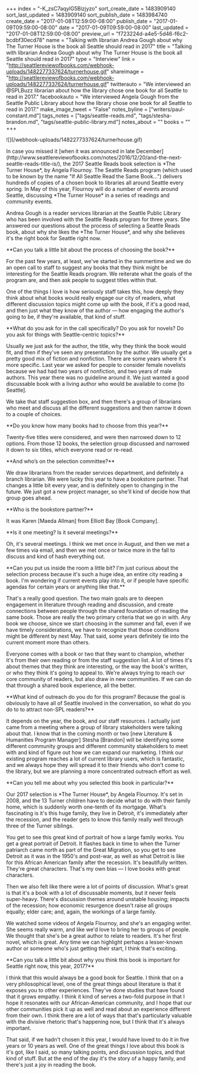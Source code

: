 +++
index = "-K_zsC7aqylG5Bizjyzo"
sort_create_date = 1483909140
sort_last_updated = 1483909140
sort_publish_date = 1483984740
create_date = "2017-01-08T12:59:00-08:00"
publish_date = "2017-01-09T09:59:00-08:00"
date = "2017-01-09T09:59:00-08:00"
last_updated = "2017-01-08T12:59:00-08:00"
preview_url = "f723224d-a4e5-5d46-f6c2-bcdbf30ecd78"
name = "Talking with librarian Andrea Gough about why The Turner House is the book all Seattle should read in 2017"
title = "Talking with librarian Andrea Gough about why The Turner House is the book all Seattle should read in 2017"
type = "Interview"
link = "http://seattlereviewofbooks.com/webhook-uploads/1482277337624/turnerhouse.gif"
shareimage = "http://seattlereviewofbooks.com/webhook-uploads/1482277337624/turnerhouse.gif"
twitterauto = "We interviewed an @SPLBuzz librarian about how the library chose one book for all Seattle to read in 2017."
facebookauto = "We interviewed Angela Gough from the Seattle Public Library about how the library chose one book for all Seattle to read in 2017."
make_image_tweet = "False"
notes_byline = ["writers/paul-constant.md"]
tags_notes = ["tags/seattle-reads.md", "tags/stesha-brandon.md", "tags/seattle-public-library.md"]
notes_about = ""
books = ""
+++
<p class="image-left">![](/webhook-uploads/1482277337624/turnerhouse.gif)</p>

<p class="intro">In case you missed it [when it was announced in late December](http://www.seattlereviewofbooks.com/notes/2016/12/20/and-the-next-seattle-reads-title-is/), the 2017 Seattle Reads book selection is *The Turner House*, by Angela Flournoy. The Seattle Reads program (which used to be known by the name "If All Seattle Read the Same Book...") delivers hundreds of copies of a chosen book to libraries all around Seattle every spring. In May of this year, Flournoy will do a number of events around Seattle, discussing *The Turner House* in a series of readings and community events.</p>

<p class="intro">Andrea Gough is a reader services librarian at the Seattle Public Library who has been involved with the Seattle Reads program for three years. She answered our questions about the process of selecting a Seattle Reads book, about why she likes the *The Turner House*, and why she believes it's the right book for Seattle right now.</p>

<p class="noindent">**Can you talk a little bit about the process of choosing the book?**</p>

<p class="noindent">For the past few years, at least, we've started in the summertime and we do an open call to staff to suggest any books that they think might be interesting for the Seattle Reads program. We reiterate what the goals of the program are, and then ask people to suggest titles within that.</p> 

One of the things I love is how seriously staff takes this, how deeply they think about what books would really engage our city of readers, what different discussion topics might come up with the book, if it's a good read, and then just what they know of the author — how engaging the author's going to be, if they're available, that kind of stuff. 

<p class="noindent">**What do you ask for in the call specifically? Do you ask for novels? Do you ask for things with Seattle-centric topics?**</p>

<p class="noindent">Usually we just ask for the author, the title, why they think the book would fit, and then if they've seen any presentation by the author. We usually get a pretty good mix of fiction and nonfiction. There are some years where it's more specific. Last year we asked for people to consider female novelists because we had had two years of nonfiction, and two years of male authors. This year there was no guideline around it. We just wanted a good discussable book with a living author who would be available to come [to Seattle].</p>

We take that staff suggestion box, and then there's a group of librarians who meet and discuss all the different suggestions and then narrow it down to a couple of choices.

<p class="noindent">**Do you know how many books had to choose from this year?**</p>

<p class="noindent">Twenty-five titles were considered, and were then narrowed down to 12 options. From those 12 books, the selection group discussed and narrowed it down to six titles, which everyone read or re-read.</p>

<p class="noindent">**And who’s on the selection committee?**</p>

<p class="noindent">We draw librarians from the reader services department, and definitely a branch librarian. We were lucky this year to have a bookstore partner. That changes a little bit every year, and is definitely open to changing in the future. We just got a new project manager, so she'll kind of decide how that group goes ahead.</p>

<p class="noindent">**Who is the bookstore partner?**</p>

<p class="noindent">It was Karen [Maeda Allman] from Elliott Bay [Book Company].</p>

<p class="noindent">**Is it one meeting? Is it several meetings?**</p>

<p class="noindent">Oh, it's several meetings. I think we met once in August, and then we met a few times via email, and then we met once or twice more in the fall to discuss and kind of hash everything out.</p>

<p class="noindent">**Can you put us inside the room a little bit? I'm just curious about the selection process because it's such a huge idea, an entire city reading a book. I'm wondering if current events play into it, or if people have specific agendas for certain years or anything like that.**</p>

<p class="noindent">That's a really good question. The two main goals are to deepen engagement in literature through reading and discussion, and create connections between people through the shared foundation of reading the same book. Those are really the two primary criteria that we go in with. Any book we choose, since we start choosing in the summer and fall, even if we have timely considerations, we have to recognize that those conditions might be different by next May. That said, some years definitely tie into the current moment more than others.</p>

Everyone comes with a book or two that they want to champion, whether it's from their own reading or from the staff suggestion list. A lot of times it's about themes that they think are interesting, or the way the book's written, or who they think it's going to appeal to. We're always trying to reach our core community of readers, but also draw in new communities. If we can do that through a shared book experience, all the better.

<p class="noindent">**What kind of outreach do you do for this program? Because the goal is obviously to have all of Seattle involved in the conversation, so what do you do to to attract non-SPL readers?**</p>

<p class="noindent">It depends on the year, the book, and our staff resources. I actually just came from a meeting where a group of library stakeholders were talking about that. I know that in the coming month or two [new Literature & Humanities Program Manager] Stesha [Brandon] will be identifying some different community groups and different community stakeholders to meet with and kind of figure out how we can expand our marketing. I think our existing program reaches a lot of current library users, which is fantastic, and we always hope they will spread it to their friends who don't come to the library, but we are planning a more concentrated outreach effort as well.</p>

<p class="noindent">**Can you tell me about why you selected this book in particular?**</p>

<p class="noindent">Our 2017 selection is *The Turner House*, by Angela Flournoy. It's set in 2008, and the 13 Turner children have to decide what to do with their family home, which is suddenly worth one-tenth of its mortgage. What's fascinating is it's this huge family, they live in Detroit, it's immediately after the recession, and the reader gets to know this family really well through three of the Turner siblings.</p>

You get to see this great kind of portrait of how a large family works. You get a great portrait of Detroit. It flashes back in time to when the Turner patriarch came north as part of the Great Migration, so you get to see Detroit as it was in the 1950's and post-war, as well as what Detroit is like for this African American family after the recession. It's beautifully written. They're great characters. That's my own bias — I love books with great characters. 

Then we also felt like there were a lot of points of discussion. What's great is that it's a book with a lot of discussable moments, but it never feels super-heavy. There's discussion themes around unstable housing; impacts of the recession; how economic resurgence doesn't raise all groups equally; elder care; and, again, the workings of a large family. 

We watched some videos of Angela Flournoy, and she's an engaging writer. She seems really warm, and like we'd love to bring her to groups of people. We thought that she's be a great author to relate to readers. It's her first novel, which is great. Any time we can highlight perhaps a lesser-known author or someone who's just getting their start, I think that's exciting.

<p class="noindent">**Can you talk a little bit about why you think this book is important for Seattle right now, this year, 2017?**</p>

<p class="noindent">I think that this would always be a good book for Seattle. I think that on a very philosophical level, one of the great things about literature is that it exposes you to other experiences. They've done studies that have found that it grows empathy. I think it kind of serves a two-fold purpose in that I hope it resonates with our African-American community, and I hope that our other communities pick it up as well and read about an experience different from their own. I think there are a lot of ways that that's particularly valuable with the divisive rhetoric that's happening now, but I think that it's always important.</p>

That said, if we hadn't chosen it this year, I would have loved to do it in five years or 10 years as well. One of the great things I love about this book is it's got, like I said, so many talking points, and discussion topics, and that kind of stuff. But at the end of the day it's the story of a happy family, and there's just a joy in reading the book. 

